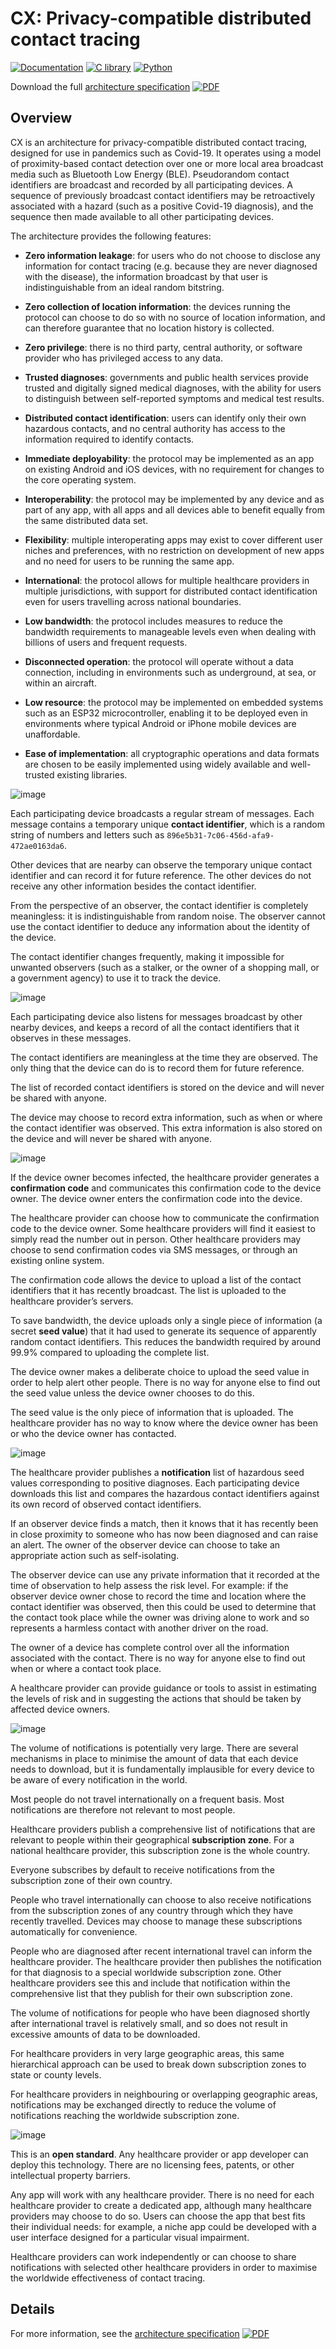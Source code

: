 CX: Privacy-compatible distributed contact tracing
==================================================

[![Documentation](https://github.com/ipxe/cx/workflows/Documentation/badge.svg)](https://github.com/ipxe/cx/actions?query=workflow%3ADocumentation+branch%3Amaster)
[![C library](https://github.com/ipxe/cx/workflows/C%20library/badge.svg)](https://github.com/ipxe/cx/actions?query=workflow%3A%22C+library%22+branch%3Amaster)
[![Python](https://github.com/ipxe/cx/workflows/Python/badge.svg)](https://github.com/ipxe/cx/actions?query=workflow%3APython+branch%3Amaster)

Download the full [architecture
specification](https://github.com/ipxe/cx/releases/latest/download/cx.pdf)
[![PDF](pdf.png)](https://github.com/ipxe/cx/releases/latest/download/cx.pdf)

Overview
--------

CX is an architecture for privacy-compatible distributed contact
tracing, designed for use in pandemics such as Covid-19. It operates
using a model of proximity-based contact detection over one or more
local area broadcast media such as Bluetooth Low Energy (BLE).
Pseudorandom contact identifiers are broadcast and recorded by all
participating devices. A sequence of previously broadcast contact
identifiers may be retroactively associated with a hazard (such as a
positive Covid-19 diagnosis), and the sequence then made available to
all other participating devices.

The architecture provides the following features:

  - **Zero information leakage**: for users who do not choose to
    disclose any information for contact tracing (e.g. because they are
    never diagnosed with the disease), the information broadcast by that
    user is indistinguishable from an ideal random bitstring.

  - **Zero collection of location information**: the devices running the
    protocol can choose to do so with no source of location information,
    and can therefore guarantee that no location history is collected.

  - **Zero privilege**: there is no third party, central authority, or
    software provider who has privileged access to any data.

  - **Trusted diagnoses**: governments and public health services
    provide trusted and digitally signed medical diagnoses, with the
    ability for users to distinguish between self-reported symptoms and
    medical test results.

  - **Distributed contact identification**: users can identify only
    their own hazardous contacts, and no central authority has access to
    the information required to identify contacts.

  - **Immediate deployability**: the protocol may be implemented as an
    app on existing Android and iOS devices, with no requirement for
    changes to the core operating system.

  - **Interoperability**: the protocol may be implemented by any device
    and as part of any app, with all apps and all devices able to
    benefit equally from the same distributed data set.

  - **Flexibility**: multiple interoperating apps may exist to cover
    different user niches and preferences, with no restriction on
    development of new apps and no need for users to be running the same
    app.

  - **International**: the protocol allows for multiple healthcare
    providers in multiple jurisdictions, with support for distributed
    contact identification even for users travelling across national
    boundaries.

  - **Low bandwidth**: the protocol includes measures to reduce the
    bandwidth requirements to manageable levels even when dealing with
    billions of users and frequent requests.

  - **Disconnected operation**: the protocol will operate without a data
    connection, including in environments such as underground, at sea,
    or within an aircraft.

  - **Low resource**: the protocol may be implemented on embedded
    systems such as an ESP32 microcontroller, enabling it to be deployed
    even in environments where typical Android or iPhone mobile devices
    are unaffordable.

  - **Ease of implementation**: all cryptographic operations and data
    formats are chosen to be easily implemented using widely available
    and well-trusted existing libraries.

![image](broadcasting.png)

Each participating device broadcasts a regular stream of messages. Each
message contains a temporary unique **contact identifier**, which is a
random string of numbers and letters such as
`896e5b31-7c06-456d-afa9-472ae0163da6`.

Other devices that are nearby can observe the temporary unique contact
identifier and can record it for future reference. The other devices do
not receive any other information besides the contact identifier.

From the perspective of an observer, the contact identifier is
completely meaningless: it is indistinguishable from random noise. The
observer cannot use the contact identifier to deduce any information
about the identity of the device.

The contact identifier changes frequently, making it impossible for
unwanted observers (such as a stalker, or the owner of a shopping mall,
or a government agency) to use it to track the device.

![image](observing.png)

Each participating device also listens for messages broadcast by other
nearby devices, and keeps a record of all the contact identifiers that
it observes in these messages.

The contact identifiers are meaningless at the time they are observed.
The only thing that the device can do is to record them for future
reference.

The list of recorded contact identifiers is stored on the device and
will never be shared with anyone.

The device may choose to record extra information, such as when or where
the contact identifier was observed. This extra information is also
stored on the device and will never be shared with anyone.

![image](diagnosis.png)

If the device owner becomes infected, the healthcare provider generates
a **confirmation code** and communicates this confirmation code to the
device owner. The device owner enters the confirmation code into the
device.

The healthcare provider can choose how to communicate the confirmation
code to the device owner. Some healthcare providers will find it easiest
to simply read the number out in person. Other healthcare providers may
choose to send confirmation codes via SMS messages, or through an
existing online system.

The confirmation code allows the device to upload a list of the contact
identifiers that it has recently broadcast. The list is uploaded to the
healthcare provider’s servers.

To save bandwidth, the device uploads only a single piece of information
(a secret **seed value**) that it had used to generate its sequence of
apparently random contact identifiers. This reduces the bandwidth
required by around 99.9% compared to uploading the complete list.

The device owner makes a deliberate choice to upload the seed value in
order to help alert other people. There is no way for anyone else to
find out the seed value unless the device owner chooses to do this.

The seed value is the only piece of information that is uploaded. The
healthcare provider has no way to know where the device owner has been
or who the device owner has contacted.

![image](publication.png)

The healthcare provider publishes a **notification** list of hazardous
seed values corresponding to positive diagnoses. Each participating
device downloads this list and compares the hazardous contact
identifiers against its own record of observed contact identifiers.

If an observer device finds a match, then it knows that it has recently
been in close proximity to someone who has now been diagnosed and can
raise an alert. The owner of the observer device can choose to take an
appropriate action such as self-isolating.

The observer device can use any private information that it recorded at
the time of observation to help assess the risk level. For example: if
the observer device owner chose to record the time and location where
the contact identifier was observed, then this could be used to
determine that the contact took place while the owner was driving alone
to work and so represents a harmless contact with another driver on the
road.

The owner of a device has complete control over all the information
associated with the contact. There is no way for anyone else to find out
when or where a contact took place.

A healthcare provider can provide guidance or tools to assist in
estimating the levels of risk and in suggesting the actions that should
be taken by affected device owners.

![image](international.png)

The volume of notifications is potentially very large. There are several
mechanisms in place to minimise the amount of data that each device
needs to download, but it is fundamentally implausible for every device
to be aware of every notification in the world.

Most people do not travel internationally on a frequent basis. Most
notifications are therefore not relevant to most people.

Healthcare providers publish a comprehensive list of notifications that
are relevant to people within their geographical **subscription zone**.
For a national healthcare provider, this subscription zone is the whole
country.

Everyone subscribes by default to receive notifications from the
subscription zone of their own country.

People who travel internationally can choose to also receive
notifications from the subscription zones of any country through which
they have recently travelled. Devices may choose to manage these
subscriptions automatically for convenience.

People who are diagnosed after recent international travel can inform
the healthcare provider. The healthcare provider then publishes the
notification for that diagnosis to a special worldwide subscription
zone. Other healthcare providers see this and include that notification
within the comprehensive list that they publish for their own
subscription zone.

The volume of notifications for people who have been diagnosed shortly
after international travel is relatively small, and so does not result
in excessive amounts of data to be downloaded.

For healthcare providers in very large geographic areas, this same
hierarchical approach can be used to break down subscription zones to
state or county levels.

For healthcare providers in neighbouring or overlapping geographic
areas, notifications may be exchanged directly to reduce the volume of
notifications reaching the worldwide subscription zone.

![image](cooperation.png)

This is an **open standard**. Any healthcare provider or app developer
can deploy this technology. There are no licensing fees, patents, or
other intellectual property barriers.

Any app will work with any healthcare provider. There is no need for
each healthcare provider to create a dedicated app, although many
healthcare providers may choose to do so. Users can choose the app that
best fits their individual needs: for example, a niche app could be
developed with a user interface designed for a particular visual
impairment.

Healthcare providers can work independently or can choose to share
notifications with selected other healthcare providers in order to
maximise the worldwide effectiveness of contact tracing.

Details
-------

For more information, see the [architecture
specification](https://github.com/ipxe/cx/releases/latest/download/cx.pdf)
[![PDF](pdf.png)](https://github.com/ipxe/cx/releases/latest/download/cx.pdf)
